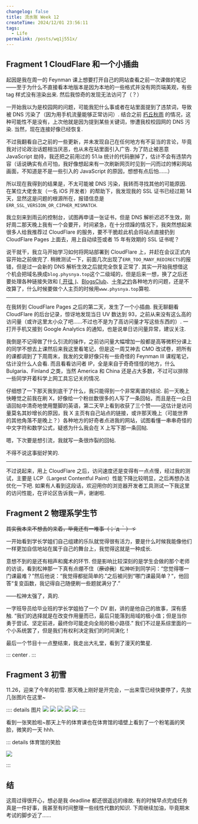 ```yaml
---
changelog: false
title: 流水账 Week 12
createTime: 2024/12/01 23:56:11
tags:
  - Life
permalink: /posts/wq1j551x/
---
```


## Fragment 1 CloudFlare 和一个小插曲

起因是我在周一的 Feynman 课上想要打开自己的网站查看之前一次课做的笔记——至于为什么不直接看本地版本是因为本地的一些格式并没有网页端美观，有些 tag 样式没有渲染出来. 然后我惊奇的发现无法访问了（？）

一开始我以为是校园网的问题，可能我犯什么事或者在站里面提到了违禁词，导致被 DNS 污染了（因为用手机流量能够正常访问）. 结合之前 [朽丘秋雨](https://koxiuqiu.cn/) 的情况，这种可能性不是没有，上次他就是因为提到某些关键词，惨遭我校校园网的 DNS 污染. 当然，现在连接好像已经恢复.

不过我翻看自己之前的一些更新，并未发现自己在任何地方有不妥当的言论，毕竟我对讨论政治话题相当厌恶，也从未在站里面引入广告. 为了防止被恶意 JavaScript 劫持，我还把之前用过的 51.la 统计的代码删掉了，估计不会有违禁内容（话说确实有点可怕，我好像想起来有一次刷新网页时见到一闪而过的博彩网站画面，不知道是不是一些引入的 JavaScript 的原因，想想有点后怕……）

所以现在我得到的结果是，不太可能被 DNS 污染，我转而寻找其他的可能原因. 在某位大佬舍友（一名 iOS 开发者）的帮助下，我发现我的 SSL 证书已经过期 14 天，显然这是问题的根源所在，报错信息是`ERR_SSL_VERSION_OR_CIPHER_MISMATCH`.

我立刻来到雨云的控制台，试图再申请一张证书，但是 DNS 解析迟迟不生效，刚好周二那天晚上我有一个会要开，时间紧急，在十分烦躁的情况下，我突然想起来很多人给我推荐过 CloudFlare 的服务，要不干脆趁此机会将站点直接扔到 CloudFlare Pages 上面去，用上自动续签或者 15 年有效期的 SSL 证书呢？

说干就干，我立马开始学习如何将网站部署到 CloudFlare 上，并赶在会议正式内容开始之前做完了. 稍微测试一下，前面几次出现了`ERR_TOO_MANY_REDIRECTS`的报错，但是过一会新的 DNS 解析生效之后就完全恢复正常了. 其实一开始我想借这个机会把域名换成`blog.physnya.top`这个二级域的，但是后来一想，换了之后还要处理各种链接失效和 [⌈ 开往 ⌋](https://www.travellings.cn/)、[BlogsClub](https://www.blogsclub.org/)、[十年之约](https://www.foreverblog.cn/)各种地方的问题，还是不改算了，什么时候要做个人主页的时候用`www.physnya.top`算啦.

---

在我转到 CloudFlare Pages 之后的第二天，发生了一个小插曲. 我无聊翻看 CloudFlare 的后台记录，惊讶地发现当日 UV 数达到 93，之前从来没有这么高的访问量（或许这里太小众了吧……不过也不是为了高访问量才写这些东西的）. 一打开手机又接到 Google Analytics 的通知，也是说单日访问量异常，建议关注.

我倒是不记得做了什么引流的操作，之前访问量大幅增加一般都是高等微积分课上的同学不想去上课然后来我这里看笔记，但是这一周艾神去 CMO 改试卷，把所有的课都调到了下周周末，我发的文章好像只有一些奇怪的 Feynman III 课程笔记，估计没什么人会看. 而且看看访问者 IP，全是来自于奇奇怪怪的地方，什么 Bulgaria、Finland 之类，当然 America 和 China 还是占大多数，不过可以排除一些同学开着科学上网工具忘记关的情况.

仔细想了一下那天我到底干了什么，我只能得到一个非常离谱的结论. 前一天晚上快睡觉之前我在刷 X，好像给一个粉丝数很多的人写了一条回帖，而且是在一众日语回帖中清奇地使用蹩脚的英语，第二天早上看到收获了三个赞——这估计是访问量莫名其妙增长的原因，我 X 主页有自己站点的链接，或许那天晚上（可能世界的其他角落不是晚上？）各种地方的好奇者点进我的网站，试图看懂一串串奇怪的中文字符和数学公式，疑惑为什么我会在 X 上写下那一条回帖.

嗯，下次要是想引流，我就写一条很炸裂的回帖.

不得不说这事挺好笑的.

---

不过说起来，用上 CloudFlare 之后，访问速度还是变得有一点点慢，经过我的测试，主要是 LCP（Largest Contentful Paint）性能下降比较明显，之后再想办法优化一下吧. 如果有人看到这段话，欢迎用你的浏览器开发者工具测试一下我这里的访问性能，在评论区告诉我一声，谢谢啦.

## Fragment 2 物理系学生节

<s>其实我本来不想去的来着，毕竟还有一堆事（；´д ｀）ゞ</s>

一开始看到学长学姐们自己组建的乐队就觉得很有活力，要是什么时候我能像他们一样更加自信地站在属于自己的舞台上，我觉得这就是一种成长.

意想不到的是还有相声和魔术的环节. 但是影响比较深刻的是学生会做的那个老师的访谈，看到松神那一下真有点绷不住（<s>原谅我</s>）松神听到同学问：“您觉得哪一门课最难？”然后他说：“我觉得都挺简单的.”之后被问到“哪门课最简单？”，他回答“复变函数，我记得自己随便刷一些题就满分了.”

——松神太强了，真的.

一字班导员给毕业班的学长学姐拍了一个 DV 剧，讲的是他自己的故事，深有感触. “我们的选择就是在改变作用量而已，最后只能落到局域的极小值；但是当你勇于尝试、坚定前进，最终你可能走向全局的极小路径.” 我们不过是系综里面的一个小系统罢了，但是我们有权利决定我们的时间演化！

最后一个节目十一点整结束，我走出大礼堂，看到了漫天的繁星.

::: center
<img src="https://p.sda1.dev/20/20f58202d6c6c680398b1a555920f984/微信图片_20241201233542 _1_.jpg" style="zoom:15%;" />
:::

## Fragment 3 初雪

11.26，迎来了今年的初雪. 那天晚上刚好是开完会，一出来雪已经快要停了，先放几张图片在这里~

:::: details 图片
<CardGrid cols='3'>
<img src='https://p.sda1.dev/20/a6f119f593a8be6947d6286b898381d0/4b88af198732f3b9d67f787a2764bd5.png'>
<img src='https://p.sda1.dev/20/d2d2cbd0c10be92b9988a2e212bc37f1/a7e1556cb248e0be28adc60313d4352.png'>
<img src='https://p.sda1.dev/20/aff2c87acce357815fad189b725bf2e7/69f2270a3476526ecd3806caf20e03e.jpg'>
</CardGrid>
<CardGrid>
<img src='https://p.sda1.dev/20/9c59e016be8980919439ac87ca2c4604/7cd24e83919deb4523035214240503b.jpg'>
<img src='https://p.sda1.dev/20/6e94c919492f0b97265e31e7335818ac/ac11f94c7d6276a3c0301dc941e67c0.jpg'>
</CardGrid>
::::

看到一张笑脸啦~那天上午的体育课也在体育馆的墙壁上看到了一个粉笔画的笑脸，微笑的一天 hhh.

::: details 体育馆的笑脸

![](https://p.sda1.dev/20/028d514d31272d4627f536f7983240b6/7f3f2cc5352fdc84609f89a316cca76.jpg)

:::

## 结

这周过得很开心，想必是我 deadline 都还很遥远的缘故. 有的时候早点完成任务真是一件好事，我甚至有时间整理一些线性代数的知识. 下周继续加油，毕竟期末考试的脚步近了……
